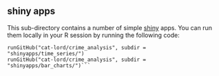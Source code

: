 ## shiny apps

This sub-directory contains a number of simple [shiny](http://shiny.rstudio.com) apps. You can run them locally in your R session by running the following code: 

```library(shiny)
runGitHub("cat-lord/crime_analysis", subdir = "shinyapps/time_series/")
runGitHub("cat-lord/crime_analysis", subdir = "shinyapps/bar_charts/")```


